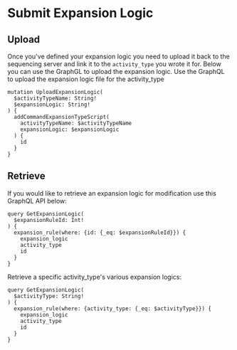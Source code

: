 # Submit Expansion Logic

## Upload

Once you've defined your expansion logic you need to upload it back to the sequencing server and link it to the `activity_type` you wrote it for. Below you can use the GraphGL to upload the expansion logic. Use the GraphQL to upload the expansion logic file for the activity_type

```
mutation UploadExpansionLogic(
  $activityTypeName: String!
  $expansionLogic: String!
) {
  addCommandExpansionTypeScript(
    activityTypeName: $activityTypeName
    expansionLogic: $expansionLogic
  ) {
    id
  }
}
```

## Retrieve


If you would like to retrieve an expansion logic for modification use this GraphQL API below:

```
query GetExpansionLogic(
  $expansionRuleId: Int!
) {
  expansion_rule(where: {id: {_eq: $expansionRuleId}}) {
    expansion_logic
    activity_type
    id
  }
}
```

Retrieve a specific activity_type's various expansion logics:

```
query GetExpansionLogic(
  $activityType: String!
) {
  expansion_rule(where: {activity_type: {_eq: $activityType}}) {
    expansion_logic
    activity_type
    id
  }
}
```
